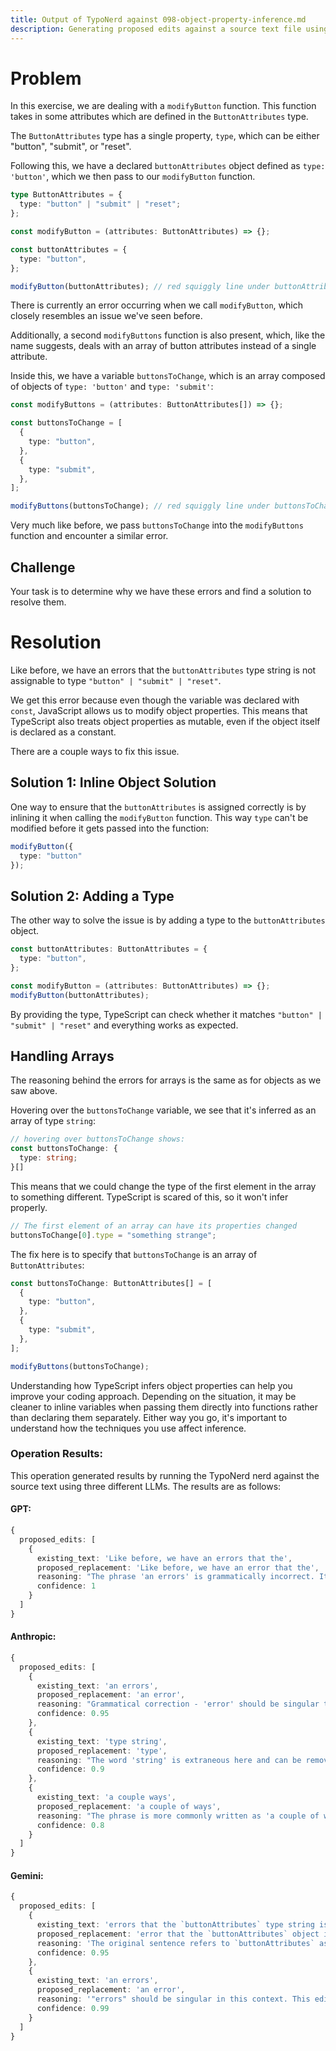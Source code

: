 ```yaml
---
title: Output of TypoNerd against 098-object-property-inference.md
description: Generating proposed edits against a source text file using the TypoNerd nerd. The source text is included, followed by edits generated by the same nerd against three different LLMs.
---
```


# Problem
In this exercise, we are dealing with a `modifyButton` function. This function takes in some attributes which are defined in the `ButtonAttributes` type.

The `ButtonAttributes` type has a single property, `type`, which can be either "button", "submit", or "reset".

Following this, we have a declared `buttonAttributes` object defined as `type: 'button'`, which we then pass to our `modifyButton` function.

```typescript
type ButtonAttributes = {
  type: "button" | "submit" | "reset";
};

const modifyButton = (attributes: ButtonAttributes) => {};

const buttonAttributes = {
  type: "button",
};

modifyButton(buttonAttributes); // red squiggly line under buttonAttributes
```

There is currently an error occurring when we call `modifyButton`, which closely resembles an issue we've seen before.

Additionally, a second `modifyButtons` function is also present, which, like the name suggests, deals with an array of button attributes instead of a single attribute.

Inside this, we have a variable `buttonsToChange`, which is an array composed of objects of `type: 'button'` and `type: 'submit'`:

```typescript
const modifyButtons = (attributes: ButtonAttributes[]) => {};

const buttonsToChange = [
  {
    type: "button",
  },
  {
    type: "submit",
  },
];

modifyButtons(buttonsToChange); // red squiggly line under buttonsToChange
```

Very much like before, we pass `buttonsToChange` into the `modifyButtons` function and encounter a similar error. 

## Challenge

Your task is to determine why we have these errors and find a solution to resolve them.

# Resolution
Like before, we have an errors that the `buttonAttributes` type string is not assignable to type `"button" | "submit" | "reset"`.

We get this error because even though the variable was declared with `const`, JavaScript allows us to modify object properties. This means that TypeScript also treats object properties as mutable, even if the object itself is declared as a constant.

There are a couple ways to fix this issue. 

## Solution 1: Inline Object Solution

One way to ensure that the `buttonAttributes` is assigned correctly is by inlining it when calling the `modifyButton` function. This way `type` can't be modified before it gets passed into the function:

```typescript
modifyButton({
  type: "button"
});
```

## Solution 2: Adding a Type

The other way to solve the issue is by adding a type to the `buttonAttributes` object.

```typescript
const buttonAttributes: ButtonAttributes = {
  type: "button",
};

const modifyButton = (attributes: ButtonAttributes) => {};
modifyButton(buttonAttributes);
```

By providing the type, TypeScript can check whether it matches `"button" | "submit" | "reset"` and everything works as expected.

## Handling Arrays

The reasoning behind the errors for arrays is the same as for objects as we saw above.

Hovering over the `buttonsToChange` variable, we see that it's inferred as an array of type `string`:

```typescript
// hovering over buttonsToChange shows:
const buttonsToChange: {
  type: string;
}[]
```

This means that we could change the type of the first element in the array to something different. TypeScript is scared of this, so it won't infer properly.

```typescript
// The first element of an array can have its properties changed
buttonsToChange[0].type = "something strange";
```

The fix here is to specify that `buttonsToChange` is an array of `ButtonAttributes`:

```typescript
const buttonsToChange: ButtonAttributes[] = [
  {
    type: "button",
  },
  {
    type: "submit",
  },
];

modifyButtons(buttonsToChange);
```

Understanding how TypeScript infers object properties can help you improve your coding approach. Depending on the situation, it may be cleaner to inline variables when passing them directly into functions rather than declaring them separately. Either way you go, it's important to understand how the techniques you use affect inference.

### Operation Results:
This operation generated results by running the TypoNerd nerd against the source text using three different LLMs. The results are as follows:

#### GPT:
```typescript
{
  proposed_edits: [
    {
      existing_text: 'Like before, we have an errors that the',
      proposed_replacement: 'Like before, we have an error that the',
      reasoning: "The phrase 'an errors' is grammatically incorrect. It should be singular 'an error' to match the singular article 'an'.",
      confidence: 1
    }
  ]
}
```

#### Anthropic:
```typescript
{
  proposed_edits: [
    {
      existing_text: 'an errors',
      proposed_replacement: 'an error',
      reasoning: "Grammatical correction - 'error' should be singular to match the article 'an'.",
      confidence: 0.95
    },
    {
      existing_text: 'type string',
      proposed_replacement: 'type',
      reasoning: "The word 'string' is extraneous here and can be removed for clarity.",
      confidence: 0.9
    },
    {
      existing_text: 'a couple ways',
      proposed_replacement: 'a couple of ways',
      reasoning: "The phrase is more commonly written as 'a couple of ways'.",
      confidence: 0.8
    }
  ]
}
```

#### Gemini:
```typescript
{
  proposed_edits: [
    {
      existing_text: 'errors that the `buttonAttributes` type string is not assignable to type',
      proposed_replacement: 'error that the `buttonAttributes` object is not assignable to type',
      reasoning: 'The original sentence refers to `buttonAttributes` as a type string, but it is actually an object. This edit clarifies the intended meaning.',
      confidence: 0.95
    },
    {
      existing_text: 'an errors',
      proposed_replacement: 'an error',
      reasoning: '"errors" should be singular in this context. This edit corrects the grammatical error.',
      confidence: 0.99
    }
  ]
}
```
